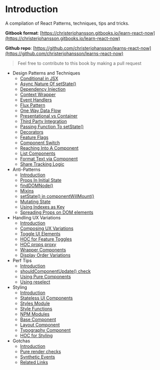 # Introduction

A compilation of React Patterns, techniques, tips and tricks.

**Gitbook format**: [https://christerjohansson.gitbooks.io/learn-react-now](https://christerjohansson.gitbooks.io/learn-react-now)

**Github repo**: [https://github.com/christerjohansson/learns-react-now](https://github.com/christerjohansson/learns-react-now)

> Feel free to contribute to this book by making a pull request

* Design Patterns and Techniques
  * [Conditional in JSX](design-patterns-and-techniques/18.conditionals-in-jsx.md)
  * [Async Nature Of setState\(\)](design-patterns-and-techniques/19.async-nature-of-setstate.md)
  * [Dependency Injection](design-patterns-and-techniques/20.dependency-injection.md)
  * [Context Wrapper](design-patterns-and-techniques/21.context-wrapper.md)
  * [Event Handlers](design-patterns-and-techniques/22.event-handlers.md)
  * [Flux Pattern](design-patterns-and-techniques/23.flux-pattern.md)
  * [One Way Data Flow](design-patterns-and-techniques/24.one-way-data-flow.md)
  * [Presentational vs Container](design-patterns-and-techniques/25.presentational-vs-container.md)
  * [Third Party Integration](design-patterns-and-techniques/26.third-party-integration.md)
  * [Passing Function To setState\(\)](design-patterns-and-techniques/27.passing-function-to-setstate.md)
  * [Decorators](design-patterns-and-techniques/28.decorators.md)
  * [Feature Flags](design-patterns-and-techniques/29.feature-flags-using-redux.md)
  * [Component Switch](design-patterns-and-techniques/30.component-switch.md)
  * [Reaching Into A Component](design-patterns-and-techniques/31.reaching-into-a-component.md)
  * [List Components](design-patterns-and-techniques/32.list-components.md)
  * [Format Text via Component](design-patterns-and-techniques/33.format-text-via-component.md)
  * [Share Tracking Logic](design-patterns-and-techniques/34.share-tracking-logic.md)
* Anti-Patterns
  * [Introduction](anti-patterns/anti-patterns.md)
  * [Props In Initial State](anti-patterns/01.props-in-initial-state.md)
  * [findDOMNode\(\)](anti-patterns/02.finddomnode.md)
  * [Mixins](anti-patterns/03.mixins.md)
  * [setState\(\) in componentWillMount\(\)](anti-patterns/04.setstate-in-componentwillmount.md)
  * [Mutating State](anti-patterns/05.mutating-state.md)
  * [Using Indexes as Key](anti-patterns/06.using-indexes-as-key.md)
  * [Spreading Props on DOM elements](anti-patterns/07.spreading-props-dom.md)
* Handling UX Variations
  * [Introduction](handling-ux-variations/ux-variations.md)
  * [Composing UX Variations](handling-ux-variations/01.composing-variations.md)
  * [Toggle UI Elements](handling-ux-variations/02.toggle-ui-elements.md)
  * [HOC for Feature Toggles](handling-ux-variations/03.hoc-feature-toggles.md)
  * [HOC props proxy](handling-ux-variations/04.hoc-props-proxy.md)
  * [Wrapper Components](handling-ux-variations/05.wrapper-components.md)
  * [Display Order Variations](handling-ux-variations/06.display-order-variations.md)
* Perf Tips
  * [Introduction](perf-tips/perf-tips.md)
  * [shouldComponentUpdate\(\) check](perf-tips/01.shouldcomponentupdate-check.md)
  * [Using Pure Components](perf-tips/02.pure-component.md)
  * [Using reselect](perf-tips/03.reselect.md)
* Styling
  * [Introduction](styling/styling.md)
  * [Stateless UI Components](styling/01.stateless-ui-components.md)
  * [Styles Module](styling/02.styles-module.md)
  * [Style Functions](styling/03.style-functions.md)
  * [NPM Modules](styling/04.using-npm-modules.md)
  * [Base Component](styling/05.base-component.md)
  * [Layout Component](styling/06.layout-component.md)
  * [Typography Component](styling/07.typography-component.md)
  * [HOC for Styling](styling/08.hoc-for-styling.md)
* Gotchas
  * [Introduction](gotchas/gotchas.md)
  * [Pure render checks](gotchas/01.pure-render-checks.md)
  * [Synthetic Events](gotchas/02.synthetic-events.md)
  * [Related Links](gotchas/readings.md)

